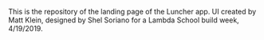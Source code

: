 This is the repository of the landing page of the Luncher app. UI created by Matt Klein, designed by Shel Soriano for a Lambda School build week, 4/19/2019.